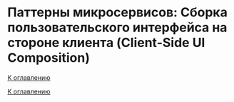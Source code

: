# Паттерны микросервисов: Сборка пользовательского интерфейса на стороне клиента (Client-Side UI Composition)

<!--

-->

[К оглавлению](../../README.md)



[К оглавлению](../../README.md)
